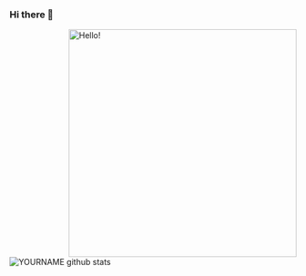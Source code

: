 ### Hi there 👋

<!--
**pratt3000/pratt3000** is a ✨ _special_ ✨ repository because its `README.md` (this file) appears on your GitHub profile.

Here are some ideas to get you started:

- 🔭 I’m currently working on ...
- 🌱 I’m currently learning ...
- 👯 I’m looking to collaborate on ...
- 🤔 I’m looking for help with ...
- 💬 Ask me about ...
- 📫 How to reach me: ...
- 😄 Pronouns: ...
- ⚡ Fun fact: ...
-->
<img align="right" src="https://raw.githubusercontent.com/pratt3000/pratt3000/master/sher.gif"  width="400" height="400" alt="Hello!">

![YOURNAME github stats](https://github-readme-stats.vercel.app/api?username=pratt3000&show_icons=true&hide_border=true)
